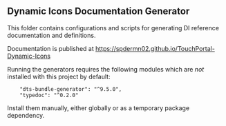## Dynamic Icons Documentation Generator

This folder contains configurations and scripts for generating DI reference documentation and definitions.

Documentation is published at https://spdermn02.github.io/TouchPortal-Dynamic-Icons

Running the generators requires the following modules which are _not_ installed with this project by default:
```
    "dts-bundle-generator": "^9.5.0",
    "typedoc": "^0.2.0"
```
Install them manually, either globally or as a temporary package dependency.
